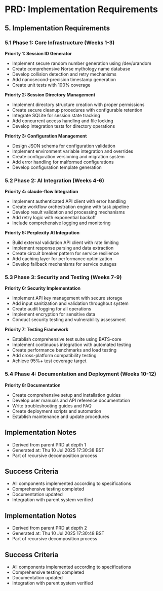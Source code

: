# PRD: Implementation Requirements

## 5. Implementation Requirements

### 5.1 Phase 1: Core Infrastructure (Weeks 1-3)
**Priority 1: Session ID Generator**
- Implement secure random number generation using /dev/urandom
- Create comprehensive Norse mythology name database
- Develop collision detection and retry mechanisms
- Add nanosecond-precision timestamp generation
- Create unit tests with 100% coverage

**Priority 2: Session Directory Management**
- Implement directory structure creation with proper permissions
- Create secure cleanup procedures with configurable retention
- Integrate SQLite for session state tracking
- Add concurrent access handling and file locking
- Develop integration tests for directory operations

**Priority 3: Configuration Management**
- Design JSON schema for configuration validation
- Implement environment variable integration and overrides
- Create configuration versioning and migration system
- Add error handling for malformed configurations
- Develop configuration template generation

### 5.2 Phase 2: AI Integration (Weeks 4-6)
**Priority 4: claude-flow Integration**
- Implement authenticated API client with error handling
- Create workflow orchestration engine with task pipeline
- Develop result validation and processing mechanisms
- Add retry logic with exponential backoff
- Include comprehensive logging and monitoring

**Priority 5: Perplexity AI Integration**
- Build external validation API client with rate limiting
- Implement response parsing and data extraction
- Create circuit breaker pattern for service resilience
- Add caching layer for performance optimization
- Develop fallback mechanisms for service outages

### 5.3 Phase 3: Security and Testing (Weeks 7-9)
**Priority 6: Security Implementation**
- Implement API key management with secure storage
- Add input sanitization and validation throughout system
- Create audit logging for all operations
- Implement encryption for sensitive data
- Conduct security testing and vulnerability assessment

**Priority 7: Testing Framework**
- Establish comprehensive test suite using BATS-core
- Implement continuous integration with automated testing
- Create performance benchmarks and load testing
- Add cross-platform compatibility testing
- Achieve 95%+ test coverage target

### 5.4 Phase 4: Documentation and Deployment (Weeks 10-12)
**Priority 8: Documentation**
- Create comprehensive setup and installation guides
- Develop user manuals and API reference documentation
- Write troubleshooting guides and FAQ
- Create deployment scripts and automation
- Establish maintenance and update procedures


## Implementation Notes
- Derived from parent PRD at depth 1
- Generated at: Thu 10 Jul 2025 17:30:38 BST
- Part of recursive decomposition process

## Success Criteria
- All components implemented according to specifications
- Comprehensive testing completed
- Documentation updated
- Integration with parent system verified

## Implementation Notes
- Derived from parent PRD at depth 2
- Generated at: Thu 10 Jul 2025 17:30:48 BST
- Part of recursive decomposition process

## Success Criteria
- All components implemented according to specifications
- Comprehensive testing completed
- Documentation updated
- Integration with parent system verified
